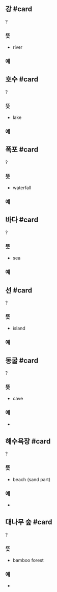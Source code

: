 ## 강 #card
?
### 뜻
- river
### 예
<!--SR:!2025-06-03,236,332-->

## 호수 #card
?
### 뜻
- lake
### 예
<!--SR:!2025-05-19,188,312-->

## 폭포 #card
?
### 뜻
- waterfall
### 예
<!--SR:!2025-02-19,105,264-->

## 바다 #card
?
### 뜻
- sea
### 예
<!--SR:!2025-06-07,219,324-->

## 선 #card
?
### 뜻
- island
### 예
<!--SR:!2025-03-03,130,298-->

## 동굴 #card
?
### 뜻
- cave
### 예
-
<!--SR:!2025-01-18,35,252-->

## 해수욕장 #card
?
### 뜻
- beach (sand part)
### 예
-
<!--SR:!2025-02-02,82,288-->

## 대나무 숲 #card
?
### 뜻
- bamboo forest
### 예
-
<!--SR:!2024-12-17,35,292-->
